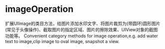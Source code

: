 # imageOperation

扩展UIImage的类目方法，给图片添加水印文字、将图片裁剪为(带圆环)圆形图片(常见于头像操作)、截取图片的指定区域、图片的擦除效果、UIView对象的截图功能等。 
Convenient category methods for image operation,e.g. add water text to image,clip image to oval image, snapshot a view.

